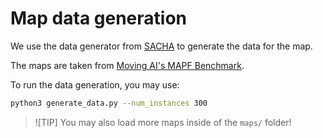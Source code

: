 # Map data generation

We use the data generator from [SACHA](https://github.com/Qiushi-Lin/SACHA/tree/main/benchmarks) to generate the data for the map.


The maps are taken from [Moving AI's MAPF Benchmark](https://movingai.com/benchmarks/mapf/index.html).

To run the data generation, you may use:

```bash
python3 generate_data.py --num_instances 300
```


> ![TIP]
> You may also load more maps inside of the `maps/` folder!